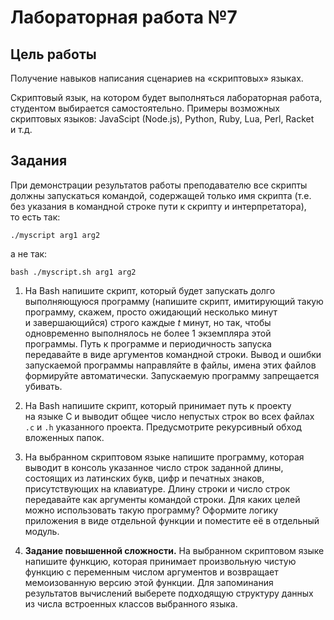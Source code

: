# Лабораторная работа №7

## Цель работы

Получение навыков написания сценариев на &laquo;скриптовых&raquo; языках.

Скриптовый язык, на котором будет выполняться лабораторная работа, студентом
выбирается самостоятельно. Примеры возможных скриптовых языков: JavaScipt
(Node.js), Python, Ruby, Lua, Perl, Racket и т.д.

## Задания

При демонстрации результатов работы преподавателю все скрипты должны
запускаться командой, содержащей только имя скрипта (т.е. без указания
в командной строке пути к скрипту и интерпретатора), то есть так:

`./myscript arg1 arg2`

а не так:

`bash ./myscript.sh arg1 arg2`

1.  Ha Bash напишите скрипт, который будет запускать долго выполняющуюся
    программу (напишите скрипт, имитирующий такую программу, скажем, просто
    ожидающий несколько минут и завершающийся) строго каждые *t* минут,
    но так, чтобы одновременно выполнялось не более 1 экземпляра этой программы.
    Путь к программе и периодичность запуска передавайте в виде аргументов
    командной строки. Вывод и ошибки запускаемой программы направляйте в файлы,
    имена этих файлов формируйте автоматически. Запускаемую программу
    запрещается убивать.

2.  Ha Bash напишите скрипт, который принимает путь к проекту на языке C
    и выводит общее число непустых строк во всех файлах `.c` и `.h` указанного
    проекта. Предусмотрите рекурсивный обход вложенных папок.

3.  Ha выбранном скриптовом языке напишите программу, которая выводит в консоль
    указанное число строк заданной длины, состоящих из латинских букв, цифр
    и печатных знаков, присутствующих на клавиатуре. Длину строки и число строк
    передавайте как аргументы командой строки. Для каких целей можно
    использовать такую программу? Оформите логику приложения в виде отдельной
    функции и поместите её в отдельный модуль.

4. **Задание повышенной сложности.** Ha выбранном скриптовом языке напишите
   функцию, которая принимает произвольную чистую функцию с переменным числом
   аргументов и возвращает мемоизованную версию этой функции. Для запоминания
   результатов вычислений выберете подходящую структуру данных из числа
   встроенных классов выбранного языка.
